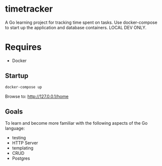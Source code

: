 # timetracker
A Go learning project for tracking time spent on tasks.  Use docker-compose to start up the application and database containers.  LOCAL DEV ONLY.

# Requires
* Docker

## Startup
```bash
docker-compose up
```
Browse to: http://127.0.0.1/home


## Goals
To learn and become more familiar with the following aspects of the Go language:
* testing
* HTTP Server
* templating
* CRUD
* Postgres


